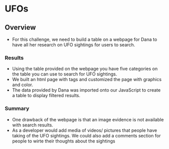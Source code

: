 # UFOs

## Overview
- For this challenge, we need to build a table on a webpage for Dana to have all her research on UFO sightings for users to search.

### Results
- Using the table provided on the webpage you have five categories on the table you can use to search for UFO sightings.
- We built an html page with tags and customized the page with graphics and color.
- The data provided by Dana was imported onto our JavaScript to create a table to display filtered results.

### Summary
- One drawback of the webpage is that an image evidence is not available with search results.
- As a developer would add media of videos/ pictures that people have taking of the UFO sightings. We could also add a comments section for people to wirte their thoughts about the sightings
